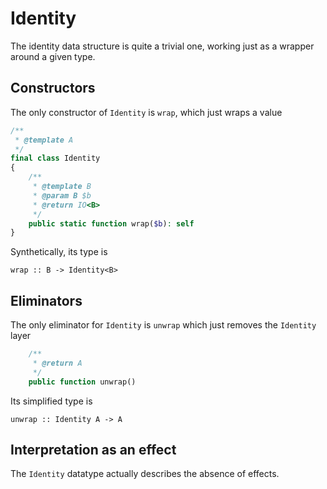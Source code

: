 # Identity

The identity data structure is quite a trivial one, working just as a wrapper around a given type.

## Constructors

The only constructor of `Identity` is `wrap`, which just wraps a value

```php
/**
 * @template A
 */
final class Identity
{
    /**
     * @template B
     * @param B $b
     * @return IO<B>
     */
    public static function wrap($b): self
}
```

Synthetically, its type is

```
wrap :: B -> Identity<B>
```

## Eliminators

The only eliminator for `Identity` is `unwrap` which just removes the `Identity` layer

```php
    /**
     * @return A
     */
    public function unwrap()
```

Its simplified type is

```
unwrap :: Identity A -> A
```

## Interpretation as an effect

The `Identity` datatype actually describes the absence of effects.
